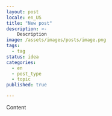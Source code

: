 ```yaml
---
layout: post
locale: en_US
title: "New post"
description: >-
    Description
image: /assets/images/posts/image.png
tags:
  - tag
status: idea
categories:
  - en
  - post_type
  - topic
published: true

---
```

Content
